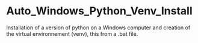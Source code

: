# Auto_Windows_Python_Venv_Install
Installation of a version of python on a Windows computer and creation of the virtual environnement (venv), this from a .bat file.
